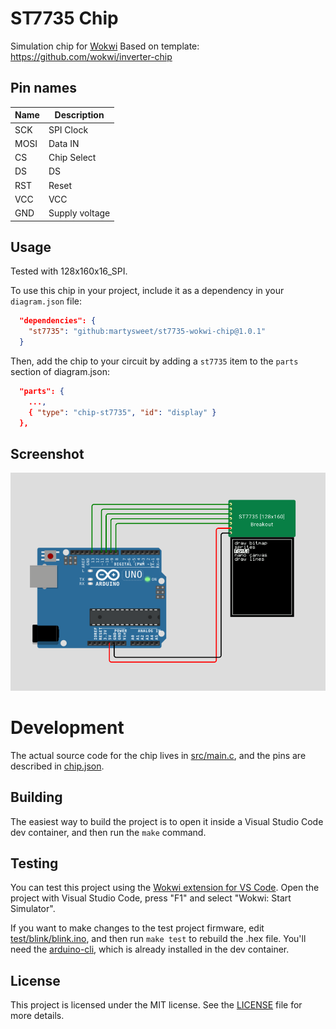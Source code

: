 # ST7735 Chip 
Simulation chip for [Wokwi](https://wokwi.com/)
Based on template: https://github.com/wokwi/inverter-chip

## Pin names

| Name | Description              |
| ---- | ------------------------ |
| SCK  | SPI Clock                |
| MOSI | Data IN                  |
| CS   | Chip Select              |
| DS   | DS                       |
| RST  | Reset                    |
| VCC  | VCC                      |
| GND  | Supply voltage           |

## Usage

Tested with 128x160x16_SPI.

To use this chip in your project, include it as a dependency in your `diagram.json` file:

```json
  "dependencies": {
    "st7735": "github:martysweet/st7735-wokwi-chip@1.0.1"
  }
```

Then, add the chip to your circuit by adding a `st7735` item to the `parts` section of diagram.json:

```json
  "parts": {
    ...,
    { "type": "chip-st7735", "id": "display" }
  },
```

## Screenshot
![Usage](wokwi.png)

# Development

The actual source code for the chip lives in [src/main.c](src/main.c), and the pins are described in [chip.json](chip.json).

## Building

The easiest way to build the project is to open it inside a Visual Studio Code dev container, and then run the `make` command.

## Testing

You can test this project using the [Wokwi extension for VS Code](https://marketplace.visualstudio.com/items?itemName=wokwi.wokwi-vscode). Open the project with Visual Studio Code, press "F1" and select "Wokwi: Start Simulator".

If you want to make changes to the test project firmware, edit [test/blink/blink.ino](test/blink/blink.ino), and then run `make test` to rebuild the .hex file. You'll need the [arduino-cli](https://arduino.github.io/arduino-cli/latest/installation/), which is already installed in the dev container.

## License

This project is licensed under the MIT license. See the [LICENSE](LICENSE) file for more details.
